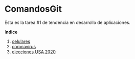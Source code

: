 # ComandosGit
Esta es la tarea #1 de tendencia en desarrollo de aplicaciones.

**Indice**
1. [celulares](celulares.txt)
2. [coronavirus](coronavirus.txt)
2. [elecciones USA 2020](eleccionesUsa2020.txt)


